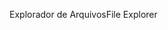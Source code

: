 <span data-ttu-id="788d8-101">Explorador de Arquivos</span><span class="sxs-lookup"><span data-stu-id="788d8-101">File Explorer</span></span>